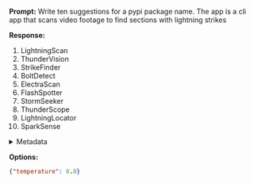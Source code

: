 **Prompt:**
Write ten suggestions for a pypi package name. The app is a cli app that scans video footage to find sections with lightning strikes

**Response:**
1. LightningScan
2. ThunderVision
3. StrikeFinder
4. BoltDetect
5. ElectraScan
6. FlashSpotter
7. StormSeeker
8. ThunderScope
9. LightningLocator
10. SparkSense

<details><summary>Metadata</summary>

- Duration: 2066 ms
- Datetime: 2023-08-27T08:10:27.076355
- Model: gpt-3.5-turbo-0613

</details>

**Options:**
```json
{"temperature": 0.0}
```

